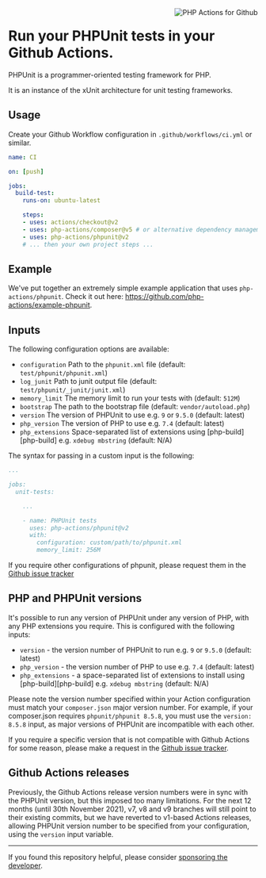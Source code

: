 <img src="http://159.65.210.101/php-actions.png" align="right" alt="PHP Actions for Github" />

Run your PHPUnit tests in your Github Actions.
==============================================

PHPUnit is a programmer-oriented testing framework for PHP.

It is an instance of the xUnit architecture for unit testing frameworks.

Usage
-----

Create your Github Workflow configuration in `.github/workflows/ci.yml` or similar.

```yaml
name: CI

on: [push]

jobs:
  build-test:
    runs-on: ubuntu-latest

    steps:
    - uses: actions/checkout@v2
    - uses: php-actions/composer@v5 # or alternative dependency management
    - uses: php-actions/phpunit@v2
    # ... then your own project steps ...
```

Example
-------

We've put together an extremely simple example application that uses `php-actions/phpunit`. Check it out here: https://github.com/php-actions/example-phpunit.

Inputs
------

The following configuration options are available:

+ `configuration` Path to the `phpunit.xml` file (default: `test/phpunit/phpunit.xml`)
+ `log_junit` Path to junit output file (default: `test/phpunit/_junit/junit.xml`)
+ `memory_limit` The memory limit to run your tests with (default: `512M`)
+ `bootstrap` The path to the bootstrap file (default: `vendor/autoload.php`)
+ `version` The version of PHPUnit to use e.g. `9` or `9.5.0` (default: latest)
+ `php_version` The version of PHP to use e.g. `7.4` (default: latest)
+ `php_extensions` Space-separated list of extensions using [php-build][php-build] e.g. `xdebug mbstring` (default: N/A)

The syntax for passing in a custom input is the following:

```yaml
...

jobs:
  unit-tests:

    ...

    - name: PHPUnit tests
      uses: php-actions/phpunit@v2
      with:
        configuration: custom/path/to/phpunit.xml
        memory_limit: 256M
```

If you require other configurations of phpunit, please request them in the [Github issue tracker](https://github.com/php-actions/phpunit/issues)

PHP and PHPUnit versions
------------------------

It's possible to run any version of PHPUnit under any version of PHP, with any PHP extensions you require. This is configured with the following inputs:

+ `version` - the version number of PHPUnit to run e.g. `9` or `9.5.0` (default: latest)
+ `php_version` - the version number of PHP to use e.g. `7.4` (default: latest)
+ `php_extensions` - a space-separated list of extensions to install using [php-build][php-build] e.g. `xdebug mbstring` (default: N/A)

Please note the version number specified within your Action configuration must match your `composer.json` major version number. For example, if your composer.json requires `phpunit/phpunit 8.5.8`, you must use the `version: 8.5.8` input, as major versions of PHPUnit are incompatible with each other.

If you require a specific version that is not compatible with Github Actions for some reason, please make a request in the [Github issue tracker](https://github.com/php-actions/phpunit/issues).

Github Actions releases
-----------------------

Previously, the Github Actions release version numbers were in sync with the PHPUnit version, but this imposed too many limitations. For the next 12 months (until 30th November 2021), v7, v8 and v9 branches will still point to their existing commits, but we have reverted to v1-based Actions releases, allowing PHPUnit version number to be specified from your configuration, using the `version` input variable.

***

If you found this repository helpful, please consider [sponsoring the developer][sponsor].

[sponsor]: https://github.com/sponsors/g105b
